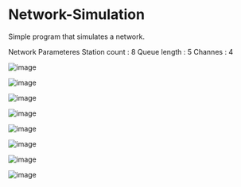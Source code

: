# Network-Simulation
Simple program that simulates a network.

Network Parameteres 
Station count : 8
Queue length : 5
Channes : 4

![image](https://user-images.githubusercontent.com/118728873/220865788-75f9d9dc-5fe1-4484-9d2c-d9866352ec46.png)

![image](https://user-images.githubusercontent.com/118728873/220865839-54a1d4e3-2c0c-4015-95d7-175c7f8f884d.png)


![image](https://user-images.githubusercontent.com/118728873/220865887-6219a2e2-8456-44a0-be3c-917dd538fe4b.png)

![image](https://user-images.githubusercontent.com/118728873/220865914-e7f469eb-95cc-4c84-9df1-a50e49e3ccb2.png)

![image](https://user-images.githubusercontent.com/118728873/220865940-f8e88d7a-eeda-40e1-87bb-f8d4729e1eaf.png)

![image](https://user-images.githubusercontent.com/118728873/220865246-3ddeb76c-d5f8-4874-8efd-9a75609a1e67.png)


![image](https://user-images.githubusercontent.com/118728873/220865287-ad21321e-8f64-4fac-a679-56d30769040f.png)


![image](https://user-images.githubusercontent.com/118728873/220865349-2042359a-29bb-455e-abba-8d7a94e92b7c.png)
